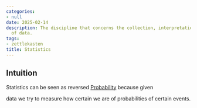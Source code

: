 ```yaml
---
categories:
- null
date: 2025-02-14
description: The discipline that concerns the collection, interpretation and presentation
  of data.
tags:
- zettlekasten
title: Statistics
---
```


## Intuition

Statistics can be seen as reversed [Probability](Probability.md) because given

data we try to measure how certain we are of probabilities of certain events.